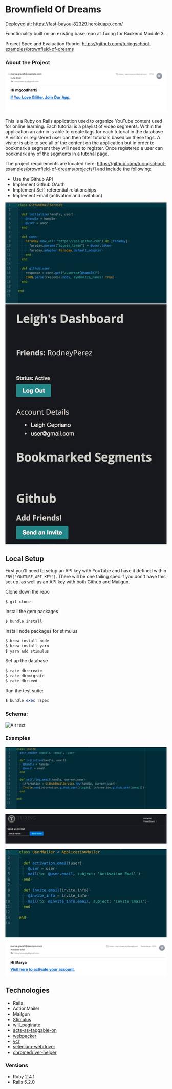 # Brownfield Of Dreams
Deployed at: https://fast-bayou-82329.herokuapp.com/

Functionality built on an existing base repo at Turing for Backend Module 3.

Project Spec and Evaluation Rubric: https://github.com/turingschool-examples/brownfield-of-dreams

### About the Project
![invite](/.readme/invite.jpg)

This is a Ruby on Rails application used to organize YouTube content used for online learning. Each tutorial is a playlist of video segments. Within the application an admin is able to create tags for each tutorial in the database. A visitor or registered user can then filter tutorials based on these tags. A visitor is able to see all of the content on the application but in order to bookmark a segment they will need to register. Once registered a user can bookmark any of the segments in a tutorial page.

The project requirements are located here: https://github.com/turingschool-examples/brownfield-of-dreams/projects/1 and include the following:
* Use the Github API
* Implement Github OAuth
* Implement Self-referential relationships
* Implement Email (activation and invitation)

![invite](/.readme/githubemailservice.jpg)
![invite](/.readme/dashboardoauth.jpg)


## Local Setup

First you'll need to setup an API key with YouTube and have it defined within `ENV['YOUTUBE_API_KEY']`. There will be one failing spec if you don't have this set up. as well as an API key with both Github and Mailgun. 

Clone down the repo
```
$ git clone
```

Install the gem packages
```
$ bundle install
```

Install node packages for stimulus
```
$ brew install node
$ brew install yarn
$ yarn add stimulus
```

Set up the database
```
$ rake db:create
$ rake db:migrate
$ rake db:seed
```

Run the test suite:
```ruby
$ bundle exec rspec
```
### Schema:
![Alt text](./public/schema_diagram.png?raw=true "Database Schema")

### Examples

![invite](/.readme/inviteclass.jpg)

![invite](/.readme/invitepage.jpg)

![invite](/.readme/usermailer.jpg)

![invite](/.readme/activation.jpg)

## Technologies
* Rails
* ActionMailer
* Mailgun
* [Stimulus](https://github.com/stimulusjs/stimulus)
* [will_paginate](https://github.com/mislav/will_paginate)
* [acts-as-taggable-on](https://github.com/mbleigh/acts-as-taggable-on)
* [webpacker](https://github.com/rails/webpacker)
* [vcr](https://github.com/vcr/vcr)
* [selenium-webdriver](https://www.seleniumhq.org/docs/03_webdriver.jsp)
* [chromedriver-helper](http://chromedriver.chromium.org/)

### Versions
* Ruby 2.4.1
* Rails 5.2.0

